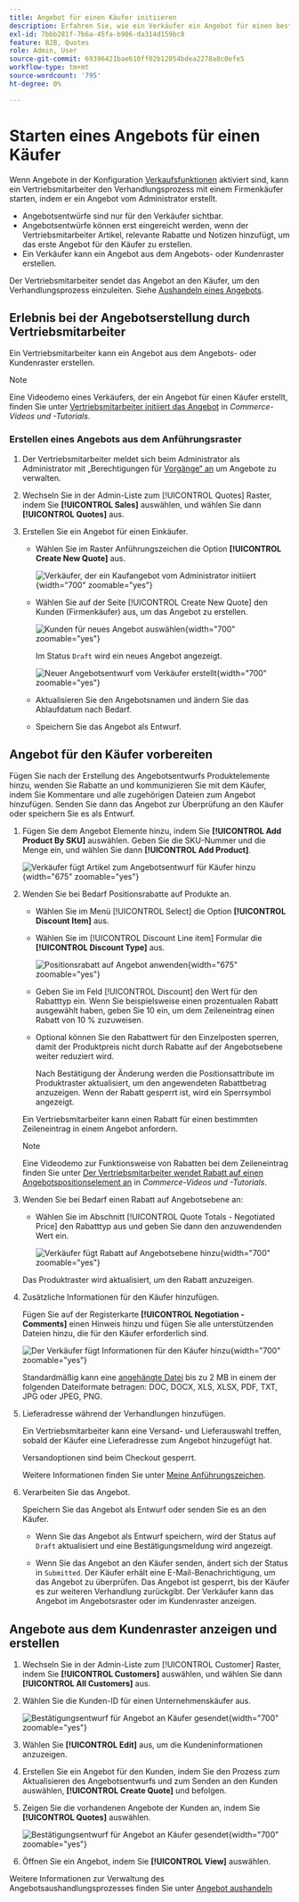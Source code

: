 ```yaml
---
title: Angebot für einen Käufer initiieren
description: Erfahren Sie, wie ein Verkäufer ein Angebot für einen bestimmten Käufer erstellen kann, um den Verhandlungsprozess zu starten. Der Verkäufer kann Angebote nur für Kunden einreichen, die mit einem Unternehmenskonto auf der ausgewählten Website verbunden sind.
exl-id: 7bbb281f-7b6a-45fa-b906-da314d159bc8
feature: B2B, Quotes
role: Admin, User
source-git-commit: 69396421bae610ff02b12054bdea2278a8c0efe5
workflow-type: tm+mt
source-wordcount: '795'
ht-degree: 0%

---
```


# Starten eines Angebots für einen Käufer

Wenn Angebote in der Konfiguration [Verkaufsfunktionen](configure-quotes.md) aktiviert sind, kann ein Vertriebsmitarbeiter den Verhandlungsprozess mit einem Firmenkäufer starten, indem er ein Angebot vom Administrator erstellt.

- Angebotsentwürfe sind nur für den Verkäufer sichtbar.
- Angebotsentwürfe können erst eingereicht werden, wenn der Vertriebsmitarbeiter Artikel, relevante Rabatte und Notizen hinzufügt, um das erste Angebot für den Käufer zu erstellen.
- Ein Verkäufer kann ein Angebot aus dem Angebots- oder Kundenraster erstellen.

Der Vertriebsmitarbeiter sendet das Angebot an den Käufer, um den Verhandlungsprozess einzuleiten. Siehe [Aushandeln eines Angebots](quote-price-negotiation.md).

## Erlebnis bei der Angebotserstellung durch Vertriebsmitarbeiter

Ein Vertriebsmitarbeiter kann ein Angebot aus dem Angebots- oder Kundenraster erstellen.

>[!NOTE]
>
>Eine Videodemo eines Verkäufers, der ein Angebot für einen Käufer erstellt, finden Sie unter [Vertriebsmitarbeiter initiiert das Angebot](https://experienceleague.adobe.com/docs/commerce-learn/tutorials/b2b/b2b-quote/sales-rep-initiates-quote.html?lang=de) in _Commerce-Videos und -Tutorials_.

### Erstellen eines Angebots aus dem Anführungsraster

1. Der Vertriebsmitarbeiter meldet sich beim Administrator als Administrator mit „Berechtigungen für [ Vorgänge“ an](../systems/permissions.md) um Angebote zu verwalten.

1. Wechseln Sie in der Admin-Liste zum [!UICONTROL Quotes] Raster, indem Sie **[!UICONTROL Sales]** auswählen, und wählen Sie dann **[!UICONTROL Quotes]** aus.

1. Erstellen Sie ein Angebot für einen Einkäufer.

   - Wählen Sie im Raster Anführungszeichen die Option **[!UICONTROL Create New Quote]** aus.

     ![Verkäufer, der ein Kaufangebot vom Administrator initiiert](./assets/quote-draft-from-admin.png){width="700" zoomable="yes"}

   - Wählen Sie auf der Seite [!UICONTROL Create New Quote] den Kunden (Firmenkäufer) aus, um das Angebot zu erstellen.

     ![Kunden für neues Angebot auswählen](./assets/quote-draft-from-admin-select-buyer.png){width="700" zoomable="yes"}

     Im Status `Draft` wird ein neues Angebot angezeigt.

     ![Neuer Angebotsentwurf vom Verkäufer erstellt](./assets/quote-create-by-seller.png){width="700" zoomable="yes"}

   - Aktualisieren Sie den Angebotsnamen und ändern Sie das Ablaufdatum nach Bedarf.

   - Speichern Sie das Angebot als Entwurf.

## Angebot für den Käufer vorbereiten

Fügen Sie nach der Erstellung des Angebotsentwurfs Produktelemente hinzu, wenden Sie Rabatte an und kommunizieren Sie mit dem Käufer, indem Sie Kommentare und alle zugehörigen Dateien zum Angebot hinzufügen. Senden Sie dann das Angebot zur Überprüfung an den Käufer oder speichern Sie es als Entwurf.

1. Fügen Sie dem Angebot Elemente hinzu, indem Sie **[!UICONTROL Add Product By SKU]** auswählen. Geben Sie die SKU-Nummer und die Menge ein, und wählen Sie dann **[!UICONTROL Add Product]**.

   ![Verkäufer fügt Artikel zum Angebotsentwurf für Käufer hinzu](./assets/quote-draft-add-items.png){width="675" zoomable="yes"}

1. Wenden Sie bei Bedarf Positionsrabatte auf Produkte an.

   - Wählen Sie im Menü [!UICONTROL Select] die Option **[!UICONTROL Discount Item]** aus.

   - Wählen Sie im [!UICONTROL Discount Line item] Formular die **[!UICONTROL Discount Type]** aus.

     ![Positionsrabatt auf Angebot anwenden](./assets/quote-discount-line-item.png){width="675" zoomable="yes"}

   - Geben Sie im Feld [!UICONTROL Discount] den Wert für den Rabatttyp ein. Wenn Sie beispielsweise einen prozentualen Rabatt ausgewählt haben, geben Sie 10 ein, um dem Zeileneintrag einen Rabatt von 10 % zuzuweisen.

   - Optional können Sie den Rabattwert für den Einzelposten sperren, damit der Produktpreis nicht durch Rabatte auf der Angebotsebene weiter reduziert wird.

     Nach Bestätigung der Änderung werden die Positionsattribute im Produktraster aktualisiert, um den angewendeten Rabattbetrag anzuzeigen. Wenn der Rabatt gesperrt ist, wird ein Sperrsymbol angezeigt.

   Ein Vertriebsmitarbeiter kann einen Rabatt für einen bestimmten Zeileneintrag in einem Angebot anfordern.

   >[!NOTE]
   >
   >Eine Videodemo zur Funktionsweise von Rabatten bei dem Zeileneintrag finden Sie unter [Der Vertriebsmitarbeiter wendet Rabatt auf einen Angebotspositionselement an](https://experienceleague.adobe.com/docs/commerce-learn/tutorials/b2b/b2b-quote/quote-line-item-discount.html?lang=de) in _Commerce-Videos und -Tutorials_.

1. Wenden Sie bei Bedarf einen Rabatt auf Angebotsebene an:

   - Wählen Sie im Abschnitt [!UICONTROL Quote Totals - Negotiated Price] den Rabatttyp aus und geben Sie dann den anzuwendenden Wert ein.

     ![Verkäufer fügt Rabatt auf Angebotsebene hinzu](./assets/quote-draft-total-discount.png){width="700" zoomable="yes"}

   Das Produktraster wird aktualisiert, um den Rabatt anzuzeigen.

1. Zusätzliche Informationen für den Käufer hinzufügen.

   Fügen Sie auf der Registerkarte **[!UICONTROL Negotiation - Comments]** einen Hinweis hinzu und fügen Sie alle unterstützenden Dateien hinzu, die für den Käufer erforderlich sind.

   ![Der Verkäufer fügt Informationen für den Käufer hinzu](./assets/quote-draft-add-info-for-buyer.png){width="700" zoomable="yes"}

   Standardmäßig kann eine [angehängte Datei](configure-quotes.md) bis zu 2 MB in einem der folgenden Dateiformate betragen: DOC, DOCX, XLS, XLSX, PDF, TXT, JPG oder JPEG, PNG.

1. Lieferadresse während der Verhandlungen hinzufügen.

   Ein Vertriebsmitarbeiter kann eine Versand- und Lieferauswahl treffen, sobald der Käufer eine Lieferadresse zum Angebot hinzugefügt hat.

   Versandoptionen sind beim Checkout gesperrt.

   Weitere Informationen finden Sie unter [Meine Anführungszeichen](account-dashboard-my-quotes.md#adding-a-shipping-address).

1. Verarbeiten Sie das Angebot.

   Speichern Sie das Angebot als Entwurf oder senden Sie es an den Käufer.

   - Wenn Sie das Angebot als Entwurf speichern, wird der Status auf `Draft` aktualisiert und eine Bestätigungsmeldung wird angezeigt.

   - Wenn Sie das Angebot an den Käufer senden, ändert sich der Status in `Submitted`. Der Käufer erhält eine E-Mail-Benachrichtigung, um das Angebot zu überprüfen. Das Angebot ist gesperrt, bis der Käufer es zur weiteren Verhandlung zurückgibt. Der Verkäufer kann das Angebot im Angebotsraster oder im Kundenraster anzeigen.

## Angebote aus dem Kundenraster anzeigen und erstellen

1. Wechseln Sie in der Admin-Liste zum [!UICONTROL Customer] Raster, indem Sie **[!UICONTROL Customers]** auswählen, und wählen Sie dann **[!UICONTROL All Customers]** aus.

1. Wählen Sie die Kunden-ID für einen Unternehmenskäufer aus.

   ![Bestätigungsentwurf für Angebot an Käufer gesendet](./assets/quote-view-customer-quotes.png){width="700" zoomable="yes"}

1. Wählen Sie **[!UICONTROL Edit]** aus, um die Kundeninformationen anzuzeigen.

1. Erstellen Sie ein Angebot für den Kunden, indem Sie den Prozess zum Aktualisieren des Angebotsentwurfs und zum Senden an den Kunden auswählen, **[!UICONTROL Create Quote]** und befolgen.

1. Zeigen Sie die vorhandenen Angebote der Kunden an, indem Sie **[!UICONTROL Quotes]** auswählen.

   ![Bestätigungsentwurf für Angebot an Käufer gesendet](./assets/quote-list-from-customer-information.png){width="700" zoomable="yes"}

1. Öffnen Sie ein Angebot, indem Sie **[!UICONTROL View]** auswählen.

Weitere Informationen zur Verwaltung des Angebotsaushandlungsprozesses finden Sie unter [Angebot aushandeln](quote-price-negotiation.md)
